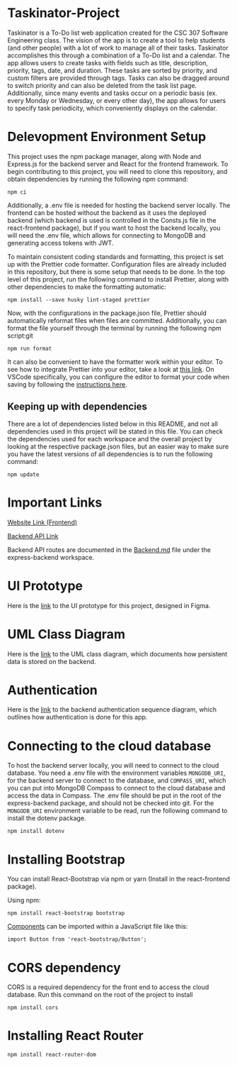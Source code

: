 # Taskinator-Project

Taskinator is a To-Do list web application created for the CSC 307 Software Engineering class. The
vision of the app is to create a tool to help students (and other people) with a lot of work to manage
all of their tasks. Taskinator accomplishes this through a combination of a To-Do list and a calendar.
The app allows users to create tasks with fields such as title, description, priority, tags, date, and
duration. These tasks are sorted by priority, and custom filters are provided through tags. Tasks can
also be dragged around to switch priority and can also be deleted from the task list page. Additionally,
since many events and tasks occur on a periodic basis (ex. every Monday or Wednesday, or every other
day), the app allows for users to specify task periodicity, which conveniently displays on the calendar.

# Delevopment Environment Setup

This project uses the npm package manager, along with Node and Express.js for the backend server and
React for the frontend framework. To begin contributing to this project, you will need to clone this
repository, and obtain dependencies by running the following npm command:

`npm ci`

Additionally, a .env file is needed for hosting the backend server locally. The frontend can be
hosted without the backend as it uses the deployed backend (which backend is used is controlled in
the Consts.js file in the react-frontend package), but if you want to host the backend locally,
you will need the .env file, which allows for connecting to MongoDB and generating access tokens
with JWT.

To maintain consistent coding standards and formatting, this project is set up with the
Prettier code formatter. Configuration files are already included in this repository, but there
is some setup that needs to be done. In the top level of this project, run the following command
to install Prettier, along with other dependencies to make the formatting automatic:

`npm install --save husky lint-staged prettier`

Now, with the configurations in the package.json file, Prettier should automatically reformat files
when files are committed. Additionally, you can format the file yourself through the terminal by
running the following npm script:git

`npm run format`

It can also be convenient to have the formatter work within your editor. To see how to integrate
Prettier into your editor, take a look at [this link](https://prettier.io/docs/en/editors.html).
On VSCode specifically, you can configure the editor to format your code when saving by following
the [instructions here](https://blog.yogeshchavan.dev/automatically-format-code-on-file-save-in-visual-studio-code-using-prettier).

## Keeping up with dependencies

There are a lot of dependencies listed below in this README, and not all dependencies used in this project will be stated in this file. You can check the dependencies used for each workspace and the overall project by looking at the respective package.json files, but an easier way to make sure you have the latest versions of all dependencies is to run the following command:

`npm update`

# Important Links

[Website Link (Frontend)](https://lively-sand-0ad511b1e.4.azurestaticapps.net)

[Backend API Link](https://taskinator-api.azurewebsites.net)

Backend API routes are documented in the [Backend.md](https://github.com/NipunDas/Taskinator-Project/blob/main/packages/express-backend/Backend.md) file under the express-backend workspace.

# UI Prototype

Here is the [link](https://www.figma.com/file/0qjYsQfQd4AnZRIzev1sJd/Untitled?type=design&node-id=0%3A1&mode=design&t=2kch2TmWeG3cMtrv-1) to the UI prototype for this project, designed in Figma.

# UML Class Diagram

Here is the [link](https://github.com/NipunDas/Taskinator-Project/blob/main/docs/UML_Class_Diagram.md) to the UML class diagram, which documents how persistent data is stored on the
backend.

# Authentication

Here is the [link](https://github.com/NipunDas/Taskinator-Project/blob/main/docs/Authentication.md) to the backend authentication sequence diagram, which outlines how authentication
is done for this app.

# Connecting to the cloud database

To host the backend server locally, you will need to connect to the cloud database. You need a .env file with the environment variables `MONGODB_URI`, for the backend server to connect to the database, and `COMPASS_URI`, which you can put into MongoDB Compass to connect to the cloud database and access the data in Compass. The .env file should be put in the root of the express-backend package, and should not be checked into git. For the `MONGODB_URI` environment variable to be read, run the following command to install the dotenv package.

`npm install dotenv`

# Installing Bootstrap

You can install React-Bootstrap via npm or yarn (Install in the react-frontend package).

Using npm:

`npm install react-bootstrap bootstrap`

[Components](https://react-bootstrap.netlify.app/docs/components/accordion) can be imported within a JavaScript file like this:

`import Button from 'react-bootstrap/Button';`

# CORS dependency

CORS is a required dependency for the front end to access the cloud database. Run this command on the root of the project to install

`npm install cors`

# Installing React Router

`npm install react-router-dom`
